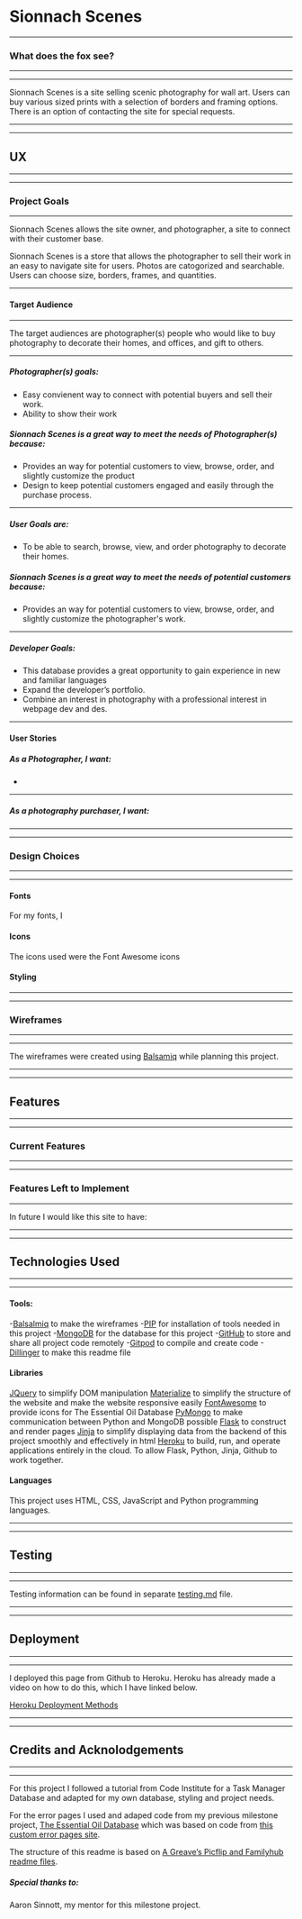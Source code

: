 # Sionnach Scenes
---
### What does the fox see?
---
---
Sionnach Scenes is a site selling scenic photography for wall art. Users can buy various sized prints with a selection of borders and framing options. 
There is an option of contacting the site for special requests.

---
---
## UX
---
---
### Project Goals
---
Sionnach Scenes allows the site owner, and photographer, a site to connect with their customer base.

Sionnach Scenes is a store that allows the photographer to sell their work in an easy to navigate site for users. 
Photos are catogorized and searchable. Users can choose size, borders, frames, and quantities. 

---
#### Target Audience
---

The target audiences are photographer(s) people who would like to buy photography to decorate their homes, and offices, and gift to others. 

---

##### Photographer(s) goals:

- Easy convienent way to connect with potential buyers and sell their work. 
- Ability to show their work

##### Sionnach Scenes is a great way to meet the needs of Photographer(s) because:

- Provides an way for potential customers to view, browse, order, and slightly customize the product
- Design to keep potential customers engaged and easily through the purchase process.

---

##### User Goals are:

- To be able to search, browse, view, and order photography to decorate their homes. 
 
##### Sionnach Scenes is a great way to meet the needs of potential customers because:

- Provides an way for potential customers to view, browse, order, and slightly customize the photographer's work.

---

##### Developer Goals:

- This database provides a great opportunity to gain experience in new and familiar languages
- Expand the developer’s portfolio.
- Combine an interest in photography with a professional interest in webpage dev and des.

 
---
#### User Stories

##### As a Photographer, I want:

-

---

##### As a photography purchaser, I want:


---
---
### Design Choices
---
---
#### Fonts

For my fonts, I 

#### Icons

The icons used were the Font Awesome icons 


 
#### Styling


---
---
 ### Wireframes
 ---
 ---
 
 
The wireframes were created using [Balsamiq](https://balsamiq.com/) while planning this project. 

 
---
---

## Features
---
---

### Current Features
---


---
### Features Left to Implement
---
In future I would like this site to have:



---
---
## Technologies Used
---
---

#### Tools:

-[Balsalmiq](https://balsamiq.com/) to make the wireframes
-[PIP](https://pip.pypa.io/en/stable/installing/) for installation of tools needed in this project
-[MongoDB](https://www.mongodb.com/cloud/atlas) for the database for this project
-[GitHub](https://github.com/) to store and share all project code remotely
-[Gitpod](https://www.gitpod.io/) to compile and create code
-[Dillinger](https://dillinger.io/0) to make this readme file

#### Libraries

[JQuery](https://jquery.com/) to simplify DOM manipulation
[Materialize](https://materializecss.com/) to simplify the structure of the website and make the website responsive easily
[FontAwesome](https://www.bootstrapcdn.com/fontawesome/) to provide icons for The Essential Oil Database
[PyMongo](https://api.mongodb.com/python/current/) to make communication between Python and MongoDB possible
[Flask](https://flask.palletsprojects.com/en/1.0.x/) to construct and render pages
[Jinja](http://jinja.pocoo.org/docs/2.10/) to simplify displaying data from the backend of this project smoothly and effectively in html
[Heroku](https://dashboard.heroku.com/apps) to build, run, and operate applications entirely in the cloud. To allow Flask, Python, Jinja, Github to work together.

#### Languages

This project uses HTML, CSS, JavaScript and Python programming languages.

---
---
## Testing
---
---

Testing information can be found in separate [testing.md](https://github.com/Gwen-of-lynn/ ) file.

---
---
## Deployment
---
---
I deployed this page from Github to Heroku. Heroku has already made a video on how to do this, which I have linked below.

[Heroku Deployment Methods](https://www.youtube.com/watch?v=fW3yWiRd4E4)

---
---
## Credits and Acknolodgements
---
---

For this project I followed a tutorial from Code Institute for a Task Manager Database and adapted for my own database, styling and project needs. 

For the error pages I used and adaped code from my previous milestone project, [The Essential Oil Database]() which was based on code from [this custom error pages site](https://flask.palletsprojects.com/en/1.1.x/patterns/errorpages/).


The structure of this readme is based on [A Greave’s Picflip and Familyhub readme files](https://github.com/AJGreaves).
 
##### Special thanks to:
Aaron Sinnott, my mentor for this milestone project.

 
